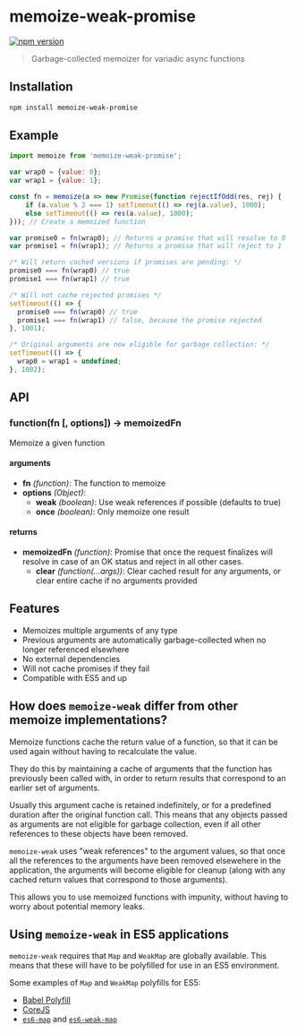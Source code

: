 # memoize-weak-promise
[![npm version](https://img.shields.io/npm/v/memoize-weak-promise.svg)](https://www.npmjs.com/package/memoize-weak-promise)

> Garbage-collected memoizer for variadic async functions

## Installation

```bash
npm install memoize-weak-promise
```

## Example

```js
import memoize from 'memoize-weak-promise';

var wrap0 = {value: 0};
var wrap1 = {value: 1};

const fn = memoize(a => new Promise(function rejectIfOdd(res, rej) {
    if (a.value % 2 === 1) setTimeout(() => rej(a.value), 1000);
    else setTimeout(() => res(a.value), 1000);
})); // Create a memoized function

var promise0 = fn(wrap0); // Returns a promise that will resolve to 0
var promise1 = fn(wrap1); // Returns a promise that will reject to 1

/* Will return cached versions if promises are pending: */
promise0 === fn(wrap0) // true
promise1 === fn(wrap1) // true

/* Will not cache rejected promises */
setTimeout(() => {
  promise0 === fn(wrap0) // true
  promise1 === fn(wrap1) // false, because the promise rejected
}, 1001);

/* Original arguments are now eligible for garbage collection: */
setTimeout(() => {
  wrap0 = wrap1 = undefined;
}, 1002);
```

## API

### function(fn [, options]) -> memoizedFn

Memoize a given function

#### arguments
- **fn** *(function)*: The function to memoize
- **options** *(Object)*:
  - **weak** *(boolean)*: Use weak references if possible (defaults to true)
  - **once** *(boolean)*: Only memoize one result

#### returns
- **memoizedFn** *(function)*: Promise that once the request finalizes will resolve in case of an OK status and reject in all other cases.
  - **clear** *(function(...args))*: Clear cached result for any arguments, or clear entire cache if no arguments provided


## Features

- Memoizes multiple arguments of any type
- Previous arguments are automatically garbage-collected when no longer referenced elsewhere
- No external dependencies
- Will not cache promises if they fail
- Compatible with ES5 and up

## How does `memoize-weak` differ from other memoize implementations?

Memoize functions cache the return value of a function, so that it can be used again without having to recalculate the value.

They do this by maintaining a cache of arguments that the function has previously been called with, in order to return results that correspond to an earlier set of arguments.

Usually this argument cache is retained indefinitely, or for a predefined duration after the original function call. This means that any objects passed as arguments are not eligible for garbage collection, even if all other references to these objects have been removed.

`memoize-weak` uses "weak references" to the argument values, so that once all the references to the arguments have been removed elsewehere in the application, the arguments will become eligible for cleanup (along with any cached return values that correspond to those arguments).

This allows you to use memoized functions with impunity, without having to worry about potential memory leaks.

## Using `memoize-weak` in ES5 applications

`memoize-weak` requires that `Map` and `WeakMap` are globally available. This means that these will have to be polyfilled for use in an ES5 environment.

Some examples of `Map` and `WeakMap` polyfills for ES5:

- [Babel Polyfill](https://babeljs.io/docs/usage/polyfill/)
- [CoreJS](https://github.com/zloirock/core-js)
- [`es6-map`](https://www.npmjs.com/package/es6-map) and [`es6-weak-map`](https://www.npmjs.com/package/es6-weak-map)
